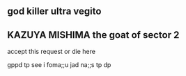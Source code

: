 ## god killer ultra vegito
## KAZUYA MISHIMA the goat of sector 2
accept this request or die here

gppd tp see i foma;;u jad na;;s tp dp